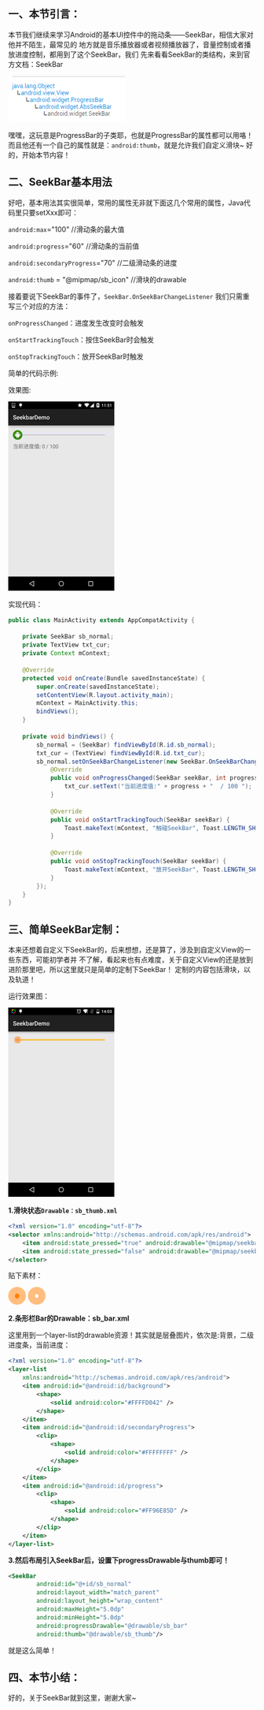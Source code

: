 ## 一、本节引言：
本节我们继续来学习Android的基本UI控件中的拖动条——SeekBar，相信大家对他并不陌生，最常见的 地方就是音乐播放器或者视频播放器了，音量控制或者播放进度控制，都用到了这个SeekBar，我们 先来看看SeekBar的类结构，来到官方文档：SeekBar

![](../img/widget-83.jpg)

嘿嘿，这玩意是ProgressBar的子类耶，也就是ProgressBar的属性都可以用咯！ 而且他还有一个自己的属性就是：`android:thumb`，就是允许我们自定义滑块~ 好的，开始本节内容！


## 二、SeekBar基本用法
好吧，基本用法其实很简单，常用的属性无非就下面这几个常用的属性，Java代码里只要setXxx即可：

`android:max`="100" //滑动条的最大值

`android:progress`="60" //滑动条的当前值

`android:secondaryProgress`="70" //二级滑动条的进度

`android:thumb` = "@mipmap/sb_icon" //滑块的drawable

接着要说下SeekBar的事件了，`SeekBar.OnSeekBarChangeListener` 我们只需重写三个对应的方法：

`onProgressChanged`：进度发生改变时会触发

`onStartTrackingTouch`：按住SeekBar时会触发

`onStopTrackingTouch`：放开SeekBar时触发

简单的代码示例:

效果图:

![](../img/widget-84.jpg)

实现代码：

```java
public class MainActivity extends AppCompatActivity {

    private SeekBar sb_normal;
    private TextView txt_cur;
    private Context mContext;

    @Override
    protected void onCreate(Bundle savedInstanceState) {
        super.onCreate(savedInstanceState);
        setContentView(R.layout.activity_main);
        mContext = MainActivity.this;
        bindViews();
    }

    private void bindViews() {
        sb_normal = (SeekBar) findViewById(R.id.sb_normal);
        txt_cur = (TextView) findViewById(R.id.txt_cur);
        sb_normal.setOnSeekBarChangeListener(new SeekBar.OnSeekBarChangeListener() {
            @Override
            public void onProgressChanged(SeekBar seekBar, int progress, boolean fromUser) {
                txt_cur.setText("当前进度值:" + progress + "  / 100 ");
            }

            @Override
            public void onStartTrackingTouch(SeekBar seekBar) {
                Toast.makeText(mContext, "触碰SeekBar", Toast.LENGTH_SHORT).show();
            }

            @Override
            public void onStopTrackingTouch(SeekBar seekBar) {
                Toast.makeText(mContext, "放开SeekBar", Toast.LENGTH_SHORT).show();
            }
        });
    }
}
```


## 三、简单SeekBar定制：
本来还想着自定义下SeekBar的，后来想想，还是算了，涉及到自定义View的一些东西，可能初学者并 不了解，看起来也有点难度，关于自定义View的还是放到进阶那里吧，所以这里就只是简单的定制下SeekBar！ 定制的内容包括滑块，以及轨道！

运行效果图：

![](../img/widget-85.jpg)

**1.滑块状态`Drawable：sb_thumb.xml`**

```xml
<?xml version="1.0" encoding="utf-8"?>
<selector xmlns:android="http://schemas.android.com/apk/res/android">
    <item android:state_pressed="true" android:drawable="@mipmap/seekbar_thumb_pressed"/>
    <item android:state_pressed="false" android:drawable="@mipmap/seekbar_thumb_normal"/>
</selector>
```

贴下素材：

![](../img/widget-86.jpg)
![](../img/widget-87.jpg)


**2.条形栏Bar的Drawable：sb_bar.xml**

这里用到一个layer-list的drawable资源！其实就是层叠图片，依次是:背景，二级进度条，当前进度：

```xml
<?xml version="1.0" encoding="utf-8"?>
<layer-list
    xmlns:android="http://schemas.android.com/apk/res/android">
    <item android:id="@android:id/background">
        <shape>
            <solid android:color="#FFFFD042" />
        </shape>
    </item>
    <item android:id="@android:id/secondaryProgress">
        <clip>
            <shape>
                <solid android:color="#FFFFFFFF" />
            </shape>
        </clip>
    </item>
    <item android:id="@android:id/progress">
        <clip>
            <shape>
                <solid android:color="#FF96E85D" />
            </shape>
        </clip>
    </item>
</layer-list>
```

**3.然后布局引入SeekBar后，设置下progressDrawable与thumb即可！**

```xml
<SeekBar
        android:id="@+id/sb_normal"
        android:layout_width="match_parent"
        android:layout_height="wrap_content"
        android:maxHeight="5.0dp"
        android:minHeight="5.0dp"
        android:progressDrawable="@drawable/sb_bar"
        android:thumb="@drawable/sb_thumb"/>
```

就是这么简单！

## 四、本节小结：
好的，关于SeekBar就到这里，谢谢大家~
